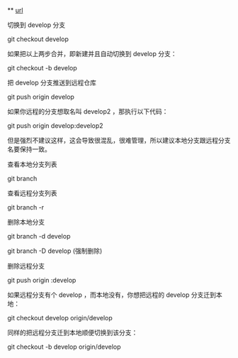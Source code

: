 ** [url](http://blog.csdn.net/googdev/article/details/51880064)

切换到 develop 分支

git checkout develop

如果把以上两步合并，即新建并且自动切换到 develop 分支：

git checkout -b develop

把 develop 分支推送到远程仓库

git push origin develop

如果你远程的分支想取名叫 develop2 ，那执行以下代码：

git push origin develop:develop2

但是强烈不建议这样，这会导致很混乱，很难管理，所以建议本地分支跟远程分支名要保持一致。

查看本地分支列表

git branch

查看远程分支列表

git branch -r

删除本地分支

git branch -d develop

git branch -D develop (强制删除)

删除远程分支

git push origin :develop

如果远程分支有个 develop ，而本地没有，你想把远程的 develop 分支迁到本地：

git checkout develop origin/develop

同样的把远程分支迁到本地顺便切换到该分支：

git checkout -b develop origin/develop